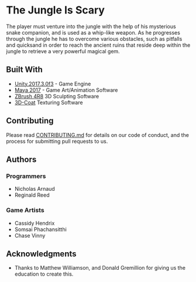 # The Jungle Is Scary
 The player must venture into the jungle with the help of his mysterious snake companion, and is used as a whip-like weapon. As he progresses through the jungle he has to overcome various obstacles, such as pitfalls and quicksand in order to reach the ancient ruins that reside deep within the jungle to retrieve a very powerful magical gem.

## Built With

* [Unity.2017.3.0f3](https://unity3d.com/get-unity/download/archive?_ga=2.16856240.869838989.1520466756-485344397.1507214877) - Game Engine
* [Maya 2017](https://www.autodesk.com/products/maya/overview) - Game Art/Animation Software
* [ZBrush 4R8](http://pixologic.com/features/) 3D Sculpting Software
* [3D-Coat](https://3dcoat.com/home/) Texturing Software

## Contributing

Please read [CONTRIBUTING.md](https://github.com/NicholasArnaud/The-Jungle-Is-Scary/blob/master/CONTRIBUTING.md) for details on our code of conduct, and the process for submitting pull requests to us.

## Authors

### Programmers
  * Nicholas Arnaud
  * Reginald Reed
### Game Artists
  * Cassidy Hendrix
  * Somsai Phachansitthi
  * Chase Vinny
  
## Acknowledgments
* Thanks to Matthew Williamson, and Donald Gremillion for giving us the education to create this.
